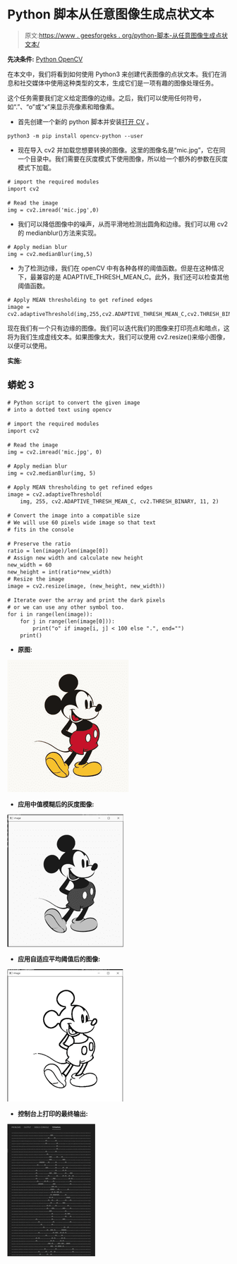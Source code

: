 # Python 脚本从任意图像生成点状文本

> 原文:[https://www . geesforgeks . org/python-脚本-从任意图像生成点状文本/](https://www.geeksforgeeks.org/python-script-to-generate-dotted-text-from-any-image/)

**先决条件:** [Python OpenCV](https://www.geeksforgeeks.org/opencv-python-tutorial/)

在本文中，我们将看到如何使用 Python3 来创建代表图像的点状文本。我们在消息和社交媒体中使用这种类型的文本，生成它们是一项有趣的图像处理任务。

这个任务需要我们定义给定图像的边缘。之后，我们可以使用任何符号，如“.”、“o”或“x”来显示亮像素和暗像素。

*   首先创建一个新的 python 脚本并安装[打开 CV](https://pypi.org/project/opencv-python/) 。

```
python3 -m pip install opencv-python --user
```

*   现在导入 cv2 并加载您想要转换的图像。这里的图像名是“mic.jpg”，它在同一个目录中。我们需要在灰度模式下使用图像，所以给一个额外的参数在灰度模式下加载。

```
# import the required modules
import cv2

# Read the image
img = cv2.imread('mic.jpg',0)
```

*   我们可以降低图像中的噪声，从而平滑地检测出圆角和边缘。我们可以用 cv2 的 medianblur()方法来实现。

```
# Apply median blur
img = cv2.medianBlur(img,5)
```

*   为了检测边缘，我们在 openCV 中有各种各样的阈值函数。但是在这种情况下，最兼容的是 ADAPTIVE_THRESH_MEAN_C。此外，我们还可以检查其他阈值函数。

```
# Apply MEAN thresholding to get refined edges
image = cv2.adaptiveThreshold(img,255,cv2.ADAPTIVE_THRESH_MEAN_C,cv2.THRESH_BINARY,11,2)
```

现在我们有一个只有边缘的图像。我们可以迭代我们的图像来打印亮点和暗点，这将为我们生成虚线文本。如果图像太大，我们可以使用 cv2.resize()来缩小图像，以便可以使用。

**实施:**

## 蟒蛇 3

```
# Python script to convert the given image
# into a dotted text using opencv

# import the required modules
import cv2

# Read the image
img = cv2.imread('mic.jpg', 0)

# Apply median blur
img = cv2.medianBlur(img, 5)

# Apply MEAN thresholding to get refined edges
image = cv2.adaptiveThreshold(
    img, 255, cv2.ADAPTIVE_THRESH_MEAN_C, cv2.THRESH_BINARY, 11, 2)

# Convert the image into a compatible size
# We will use 60 pixels wide image so that text
# fits in the console

# Preserve the ratio
ratio = len(image)/len(image[0])
# Assign new width and calculate new height
new_width = 60
new_height = int(ratio*new_width)
# Resize the image
image = cv2.resize(image, (new_height, new_width))

# Iterate over the array and print the dark pixels
# or we can use any other symbol too.
for i in range(len(image)):
    for j in range(len(image[0])):
        print("o" if image[i, j] < 100 else ".", end="")
    print()
```

*   **原图:**

![](img/e8263bcecfa35d1a079ca840d6749547.png)

*   **应用中值模糊后的灰度图像:**

![](img/05658e8b35c56dfac9665c185e792005.png)

*   **应用自适应平均阈值后的图像:**

![](img/c6889b3f3dcd29b79c7901ce5626ce49.png)

*   **控制台上打印的最终输出:**

![](img/5b1d793ec8fd17c52444a6f6128dd491.png)